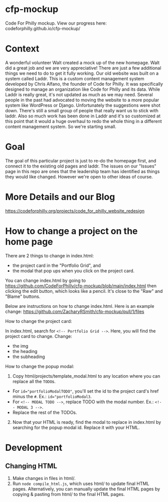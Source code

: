 # cfp-mockup
Code For Philly mockup. View our progress here: codeforphilly.github.io/cfp-mockup/

# Context
A wonderful volunteer Walt created a mock up of the new homepage. Walt did a great job and we are very appreciative! There are just a few additional things we need to do to get it fully working. Our old website was built on a system called Laddr. This is a custom content management system developed by Chris Alfano, the founder of Code for Philly. It was specifically designed to manage an organization like Code for Philly and its data. While Laddr is really great, it's not updated as much as we may need. Several people in the past had advocated to moving the website to a more popular system like WordPress or Django. Unfortunately the suggestions were shot down. There's still a small group of people that really want us to stick with laddr. Also so much work has been done in Laddr and it's so customized at this point that it would a huge overhaul to redo the whole thing in a different content management system. So we're starting small. 

# Goal 
The goal of this particular project is just to re-do the homepage first, and connect it to the existing old pages and laddr. The issues on our "Issues" page in this repo are ones that the leadership team has identified as things they would like changed. However we're open to other ideas of course.

# More Details and our Blog
https://codeforphilly.org/projects/code_for_philly_website_redesign

# How to change a project on the home page

There are 2 things to change in index.html:
- the project card in the "Portfolio Grid", and
- the modal that pop ups when you click on the project card.

You can change index.html by going to https://github.com/CodeForPhilly/cfp-mockup/blob/main/index.html then clicking the edit button, which looks like a pencil. It's close to the "Raw" and "Blame" buttons.

Below are instructions on how to change index.html. Here is an example change: https://github.com/ZacharyRSmith/cfp-mockup/pull/1/files

How to change the project card:

In index.html, search for `<!-- Portfolio Grid -->`. Here, you will find the project card to change. Change:
  - the img
  - the heading
  - the subheading

How to change the popup modal:

1. Copy html/projects/template_modal.html to any location where you can replace all the `TODO`s.
- For `id="portfolioModalTODO"`, you'll set the id to the project card's href minus the `#`. Ex.: `id="portfolioModal3`.
- For `<!-- MODAL TODO -->`, replace TODO with the modal number. Ex.: `<!-- MODAL 3 -->`.
- Replace the rest of the TODOs.
2. Now that your HTML is ready, find the modal to replace in index.html by searching for the popup modal id. Replace it with your HTML.

# Development
## Changing HTML

1. Make changes in files in html/.
1. Run `node compile_html.js`, which uses html/ to update final HTML pages. Alternatively, you can manually update the final HTML pages by copying & pasting from html/ to the final HTML pages.

